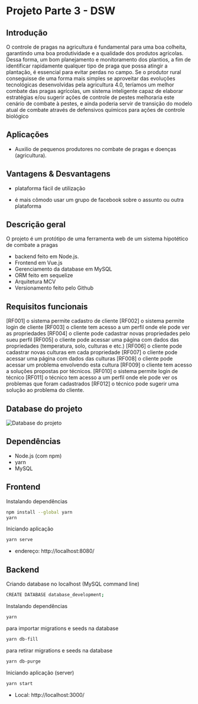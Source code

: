 
# Projeto Parte 3 - DSW


## Introdução

O controle de pragas na agricultura é fundamental para uma boa colheita, garantindo uma boa produtividade e a qualidade dos produtos agrícolas. Dessa forma, um bom planejamento e monitoramento dos plantios, a fim de identificar rapidamente qualquer tipo de praga que possa atingir a plantação, é essencial para evitar perdas no campo.
Se o produtor rural conseguisse de uma forma mais simples se aproveitar das evoluções tecnológicas desenvolvidas pela agricultura 4.0, teríamos um melhor combate das pragas agrícolas, um sistema inteligente capaz de elaborar estratégias e/ou sugerir ações de controle de pestes melhoraria este cenário de combate à pestes, e ainda poderia servir de transição do modelo atual de combate através de defensivos químicos para ações de controle biológico

## Aplicações
- Auxilio de pequenos produtores no combate de pragas e doenças (agricultura).

## Vantagens & Desvantagens

- plataforma fácil de utilização

- é mais cômodo usar um grupo de facebook sobre o assunto ou outra plataforma

## Descrição geral

O projeto é um protótipo de uma ferramenta web de um sistema hipotético de combate a pragas

- backend feito em Node.js.
- Frontend em Vue.js
- Gerenciamento da database em MySQL
- ORM feito em sequelize
- Arquitetura MCV
- Versionamento feito pelo Github

## Requisitos funcionais

[RF001] o sistema permite cadastro de cliente
[RF002] o sistema permite login de cliente
[RF003] o cliente tem acesso a um perfil onde ele pode ver as propriedades
[RF004] o cliente pode cadastrar novas propriedades pelo sueu perfil
[RF005] o cliente pode acessar uma página com dados das propriedades (temperatura, solo, culturas e etc.)
[RF006] o cliente pode cadastrar novas culturas em cada propriedade
[RF007] o cliente pode acessar uma página com dados das culturas 
[RF008] o cliente pode acessar um problema envolvendo esta cultura
[RF009] o cliente tem acesso a soluções propostas por técnicos.
[RF010] o sistema permite login de técnico
[RF011] o técnico tem acesso a um perfil onde ele pode ver os problemas que foram cadastrados 
[RF012] o técnico pode sugerir uma solução ao problema do cliente.

 ## Database do projeto
 
 ![Database do projeto](https://github.com/Ary2941/My-project-1/assets/155399987/32a3902d-29d2-4be2-b663-37fdb82a1fcd)

## Dependências
- Node.js (com npm)
- yarn
- MySQL

## Frontend
Instalando dependências
```bash
npm install --global yarn
yarn
```

Iniciando aplicação
```bash
yarn serve
```
- endereço: http://localhost:8080/

## Backend
Criando database no localhost (MySQL command line)
```bash
CREATE DATABASE database_development;
```
Instalando dependências
```bash
yarn
```
para importar migrations e seeds na database
```bash
yarn db-fill
```
para retirar migrations e seeds na database
```bash
yarn db-purge
```
Iniciando aplicação (server)
```bash
yarn start
```
 - Local:   http://localhost:3000/ 




